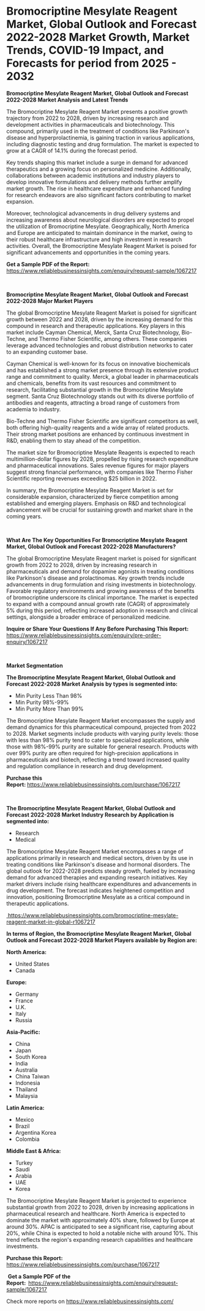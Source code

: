 <p><h1>Bromocriptine Mesylate Reagent Market, Global Outlook and Forecast 2022-2028 Market Growth, Market Trends, COVID-19 Impact, and Forecasts for period from 2025 - 2032</h1></p><p><strong>Bromocriptine Mesylate Reagent Market, Global Outlook and Forecast 2022-2028 Market Analysis and Latest Trends</strong></p>
<p><p>The Bromocriptine Mesylate Reagent Market presents a positive growth trajectory from 2022 to 2028, driven by increasing research and development activities in pharmaceuticals and biotechnology. This compound, primarily used in the treatment of conditions like Parkinson's disease and hyperprolactinemia, is gaining traction in various applications, including diagnostic testing and drug formulation. The market is expected to grow at a CAGR of 14.1% during the forecast period.</p><p>Key trends shaping this market include a surge in demand for advanced therapeutics and a growing focus on personalized medicine. Additionally, collaborations between academic institutions and industry players to develop innovative formulations and delivery methods further amplify market growth. The rise in healthcare expenditure and enhanced funding for research endeavors are also significant factors contributing to market expansion.</p><p>Moreover, technological advancements in drug delivery systems and increasing awareness about neurological disorders are expected to propel the utilization of Bromocriptine Mesylate. Geographically, North America and Europe are anticipated to maintain dominance in the market, owing to their robust healthcare infrastructure and high investment in research activities. Overall, the Bromocriptine Mesylate Reagent Market is poised for significant advancements and opportunities in the coming years.</p></p>
<p><strong>Get a Sample PDF of the Report:&nbsp;</strong> <a href="https://www.reliablebusinessinsights.com/enquiry/request-sample/1067217?utm_campaign=2960&utm_medium=2&utm_source=Github&utm_content=ia&utm_term=21032025&utm_id=bromocriptine-mesylate-reagent-market-global-outlook-and-forecast-2022-2028">https://www.reliablebusinessinsights.com/enquiry/request-sample/1067217</a></p>
<p>&nbsp;</p>
<p><strong>Bromocriptine Mesylate Reagent Market, Global Outlook and Forecast 2022-2028 Major Market Players</strong></p>
<p><p>The global Bromocriptine Mesylate Reagent Market is poised for significant growth between 2022 and 2028, driven by the increasing demand for this compound in research and therapeutic applications. Key players in this market include Cayman Chemical, Merck, Santa Cruz Biotechnology, Bio-Techne, and Thermo Fisher Scientific, among others. These companies leverage advanced technologies and robust distribution networks to cater to an expanding customer base.</p><p>Cayman Chemical is well-known for its focus on innovative biochemicals and has established a strong market presence through its extensive product range and commitment to quality. Merck, a global leader in pharmaceuticals and chemicals, benefits from its vast resources and commitment to research, facilitating substantial growth in the Bromocriptine Mesylate segment. Santa Cruz Biotechnology stands out with its diverse portfolio of antibodies and reagents, attracting a broad range of customers from academia to industry.</p><p>Bio-Techne and Thermo Fisher Scientific are significant competitors as well, both offering high-quality reagents and a wide array of related products. Their strong market positions are enhanced by continuous investment in R&D, enabling them to stay ahead of the competition.</p><p>The market size for Bromocriptine Mesylate Reagents is expected to reach multimillion-dollar figures by 2028, propelled by rising research expenditure and pharmaceutical innovations. Sales revenue figures for major players suggest strong financial performance, with companies like Thermo Fisher Scientific reporting revenues exceeding $25 billion in 2022.</p><p>In summary, the Bromocriptine Mesylate Reagent Market is set for considerable expansion, characterized by fierce competition among established and emerging players. Emphasis on R&D and technological advancement will be crucial for sustaining growth and market share in the coming years.</p></p>
<p>&nbsp;</p>
<p><strong>What Are The Key Opportunities For Bromocriptine Mesylate Reagent Market, Global Outlook and Forecast 2022-2028 Manufacturers?</strong></p>
<p><p>The global Bromocriptine Mesylate Reagent market is poised for significant growth from 2022 to 2028, driven by increasing research in pharmaceuticals and demand for dopamine agonists in treating conditions like Parkinson's disease and prolactinomas. Key growth trends include advancements in drug formulation and rising investments in biotechnology. Favorable regulatory environments and growing awareness of the benefits of bromocriptine underscore its clinical importance. The market is expected to expand with a compound annual growth rate (CAGR) of approximately 5% during this period, reflecting increased adoption in research and clinical settings, alongside a broader embrace of personalized medicine.</p></p>
<p><strong>Inquire or Share Your Questions If Any Before Purchasing This Report:</strong> <a href="https://www.reliablebusinessinsights.com/enquiry/pre-order-enquiry/1067217?utm_campaign=2960&utm_medium=2&utm_source=Github&utm_content=ia&utm_term=21032025&utm_id=bromocriptine-mesylate-reagent-market-global-outlook-and-forecast-2022-2028">https://www.reliablebusinessinsights.com/enquiry/pre-order-enquiry/1067217</a></p>
<p>&nbsp;</p>
<p><strong>Market Segmentation</strong></p>
<p><strong>The Bromocriptine Mesylate Reagent Market, Global Outlook and Forecast 2022-2028 Market Analysis by types is segmented into:</strong></p>
<p><ul><li>Min Purity Less Than 98%</li><li>Min Purity 98%-99%</li><li>Min Purity More Than 99%</li></ul></p>
<p><p>The Bromocriptine Mesylate Reagent Market encompasses the supply and demand dynamics for this pharmaceutical compound, projected from 2022 to 2028. Market segments include products with varying purity levels: those with less than 98% purity tend to cater to specialized applications, while those with 98%-99% purity are suitable for general research. Products with over 99% purity are often required for high-precision applications in pharmaceuticals and biotech, reflecting a trend toward increased quality and regulation compliance in research and drug development.</p></p>
<p><strong>Purchase this Report:&nbsp;</strong><a href="https://www.reliablebusinessinsights.com/purchase/1067217?utm_campaign=2960&utm_medium=2&utm_source=Github&utm_content=ia&utm_term=21032025&utm_id=bromocriptine-mesylate-reagent-market-global-outlook-and-forecast-2022-2028">https://www.reliablebusinessinsights.com/purchase/1067217</a></p>
<p>&nbsp;</p>
<p><strong>The Bromocriptine Mesylate Reagent Market, Global Outlook and Forecast 2022-2028 Market Industry Research by Application is segmented into:</strong></p>
<p><ul><li>Research</li><li>Medical</li></ul></p>
<p><p>The Bromocriptine Mesylate Reagent Market encompasses a range of applications primarily in research and medical sectors, driven by its use in treating conditions like Parkinson's disease and hormonal disorders. The global outlook for 2022-2028 predicts steady growth, fueled by increasing demand for advanced therapies and expanding research initiatives. Key market drivers include rising healthcare expenditures and advancements in drug development. The forecast indicates heightened competition and innovation, positioning Bromocriptine Mesylate as a critical compound in therapeutic applications.</p></p>
<p><a href="https://www.reliablebusinessinsights.com/bromocriptine-mesylate-reagent-market-in-global-r1067217?utm_campaign=2960&utm_medium=2&utm_source=Github&utm_content=ia&utm_term=21032025&utm_id=bromocriptine-mesylate-reagent-market-global-outlook-and-forecast-2022-2028">&nbsp;https://www.reliablebusinessinsights.com/bromocriptine-mesylate-reagent-market-in-global-r1067217</a></p>
<p><strong>In terms of Region, the Bromocriptine Mesylate Reagent Market, Global Outlook and Forecast 2022-2028 Market Players available by Region are:</strong></p>
<p>
    <p> <strong> North America: </strong>
        <ul>
            <li>United States</li>
            <li>Canada</li>
        </ul>
        </p> 
    <p> <strong> Europe: </strong>
        <ul>
            <li>Germany</li>
            <li>France</li>
            <li>U.K.</li>
            <li>Italy</li>
            <li>Russia</li>
        </ul>
        </p> 
    <p> <strong> Asia-Pacific: </strong>
        <ul>
            <li>China</li>
            <li>Japan</li>
            <li>South Korea</li>
            <li>India</li>
            <li>Australia</li>
            <li>China Taiwan</li>
            <li>Indonesia</li>
            <li>Thailand</li>
            <li>Malaysia</li>
        </ul>
        </p> 
    <p> <strong> Latin America: </strong>
        <ul>
            <li>Mexico</li>
            <li>Brazil</li>
            <li>Argentina Korea</li>
            <li>Colombia</li>
        </ul>
        </p> 
    <p> <strong> Middle East & Africa: </strong>
        <ul>
            <li>Turkey</li>
            <li>Saudi</li>
            <li>Arabia</li>
            <li>UAE</li>
            <li>Korea</li>
        </ul>
    </p>
    </p>
<p><p>The Bromocriptine Mesylate Reagent Market is projected to experience substantial growth from 2022 to 2028, driven by increasing applications in pharmaceutical research and healthcare. North America is expected to dominate the market with approximately 40% share, followed by Europe at around 30%. APAC is anticipated to see a significant rise, capturing about 20%, while China is expected to hold a notable niche with around 10%. This trend reflects the region's expanding research capabilities and healthcare investments.</p></p>
<p><strong>Purchase this Report: </strong><a href="https://www.reliablebusinessinsights.com/purchase/1067217?utm_campaign=2960&utm_medium=2&utm_source=Github&utm_content=ia&utm_term=21032025&utm_id=bromocriptine-mesylate-reagent-market-global-outlook-and-forecast-2022-2028">https://www.reliablebusinessinsights.com/purchase/1067217</a></p>
<p>&nbsp;<strong>Get a Sample PDF of the Report:&nbsp;&nbsp;</strong><a href="https://www.reliablebusinessinsights.com/enquiry/request-sample/1067217?utm_campaign=2960&utm_medium=2&utm_source=Github&utm_content=ia&utm_term=21032025&utm_id=bromocriptine-mesylate-reagent-market-global-outlook-and-forecast-2022-2028">https://www.reliablebusinessinsights.com/enquiry/request-sample/1067217</a></p>
<p><strong></strong></p>
<p>Check more reports on <a href="https://www.reliablebusinessinsights.com/?utm_campaign=2960&utm_medium=2&utm_source=Github&utm_content=ia&utm_term=21032025&utm_id=bromocriptine-mesylate-reagent-market-global-outlook-and-forecast-2022-2028">https://www.reliablebusinessinsights.com/</a></p>